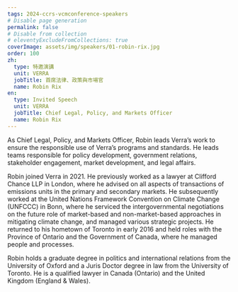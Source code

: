 ```yaml
---
tags: 2024-ccrs-vcmconference-speakers
# Disable page generation
permalink: false
# Disable from collection
# eleventyExcludeFromCollections: true
coverImage: assets/img/speakers/01-robin-rix.jpg
order: 100
zh:
  type: 特邀演講
  unit: VERRA
  jobTitle: 首席法律、政策與市場官
  name: Robin Rix
en:
  type: Invited Speech
  unit: VERRA
  jobTitle: Chief Legal, Policy, and Markets Officer
  name: Robin Rix
---
```


As Chief Legal, Policy, and Markets Officer, Robin leads Verra’s work to ensure the responsible use of Verra’s programs and standards. He leads teams responsible for policy development, government relations, stakeholder engagement, market development, and legal affairs.

Robin joined Verra in 2021. He previously worked as a lawyer at Clifford Chance LLP in London, where he advised on all aspects of transactions of emissions units in the primary and secondary markets. He subsequently worked at the United Nations Framework Convention on Climate Change (UNFCCC) in Bonn, where he serviced the intergovernmental negotiations on the future role of market-based and non-market-based approaches in mitigating climate change, and managed various strategic projects. He returned to his hometown of Toronto in early 2016 and held roles with the Province of Ontario and the Government of Canada, where he managed people and processes.

Robin holds a graduate degree in politics and international relations from the University of Oxford and a Juris Doctor degree in law from the University of Toronto. He is a qualified lawyer in Canada (Ontario) and the United Kingdom (England & Wales).
